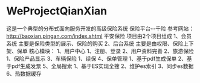 # WeProjectQianXian
这是一个典型的分布式面向服务开发的高级保险系统
保险平台--千险
参考网站：http://baoxian.pingan.com/index.shtml 平安保险
项目由2个项目组成
    1、会员系统
        主要是保险类型的展示、保险的购买
    2、后台系统
        主要是由权限、保险上下架、保单
核心模块：
	1、用户中心
		1、注册、登录
		2、用户资料完善
    2、旅游保险
        1、保险产品显示
    3、车辆保险
        1、续保
    4、保单管理
        1、基于pdf生成保单
        2、基于pdf生成发票
    5、全局搜索
        1、基于ES实现全搜
        2、维护es索引
        3、同步es数据
    6、热数据缓存
